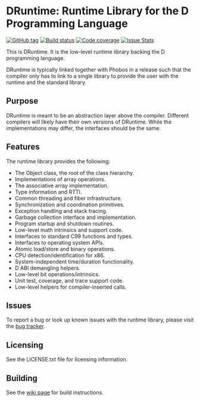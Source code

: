 DRuntime: Runtime Library for the D Programming Language
========================================================

[![GitHub tag](https://img.shields.io/github/tag/dlang/druntime.svg?maxAge=86400)](#)
[![Build status](https://img.shields.io/circleci/project/dlang/druntime.svg?maxAge=86400)](https://circleci.com/gh/dlang/druntime)
[![Code coverage](https://img.shields.io/codecov/c/github/dlang/druntime.svg?maxAge=86400)](https://codecov.io/gh/dlang/druntime)
[![Issue Stats](https://img.shields.io/issuestats/p/github/dlang/druntime.svg?maxAge=2592000)](http://www.issuestats.com/github/dlang/druntime)

This is DRuntime. It is the low-level runtime library
backing the D programming language.

DRuntime is typically linked together with Phobos in a
release such that the compiler only has to link to a
single library to provide the user with the runtime and
the standard library.

Purpose
-------

DRuntime is meant to be an abstraction layer above the
compiler. Different compilers will likely have their
own versions of DRuntime. While the implementations
may differ, the interfaces should be the same.

Features
--------

The runtime library provides the following:

* The Object class, the root of the class hierarchy.
* Implementations of array operations.
* The associative array implementation.
* Type information and RTTI.
* Common threading and fiber infrastructure.
* Synchronization and coordination primitives.
* Exception handling and stack tracing.
* Garbage collection interface and implementation.
* Program startup and shutdown routines.
* Low-level math intrinsics and support code.
* Interfaces to standard C99 functions and types.
* Interfaces to operating system APIs.
* Atomic load/store and binary operations.
* CPU detection/identification for x86.
* System-independent time/duration functionality.
* D ABI demangling helpers.
* Low-level bit operations/intrinsics.
* Unit test, coverage, and trace support code.
* Low-level helpers for compiler-inserted calls.

Issues
------

To report a bug or look up known issues with the runtime library, please visit
the [bug tracker](http://issues.dlang.org/).

Licensing
---------

See the LICENSE.txt file for licensing information.

Building
--------

See the [wiki page](http://wiki.dlang.org/Building_DMD) for build instructions.

